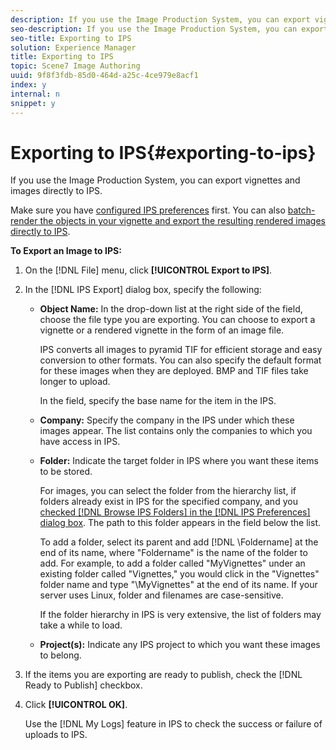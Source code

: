 ```yaml
---
description: If you use the Image Production System, you can export vignettes and images directly to IPS.
seo-description: If you use the Image Production System, you can export vignettes and images directly to IPS.
seo-title: Exporting to IPS
solution: Experience Manager
title: Exporting to IPS
topic: Scene7 Image Authoring
uuid: 9f8f3fdb-85d0-464d-a25c-4ce979e8acf1
index: y
internal: n
snippet: y
---
```


# Exporting to IPS{#exporting-to-ips}

If you use the Image Production System, you can export vignettes and images directly to IPS.

 Make sure you have [configured IPS preferences](../c-vat-img-auth-opt/t-vat-config-ips-settings.md#task-a58a6c7d64a3442c9c7e4f62ef99f9a8) first. You can also [batch-render the objects in your vignette and export the resulting rendered images directly to IPS](../c-vat-rend-pg/c-vat-rend-obj/t-vat-batch-rend-ips.md#task-f89e8d1a7bc54694b14173505641a0df).

**To Export an Image to IPS:** 

1. On the [!DNL File] menu, click **[!UICONTROL Export to IPS]**.
1. In the [!DNL IPS Export] dialog box, specify the following:

    * **Object Name:** In the drop-down list at the right side of the field, choose the file type you are exporting. You can choose to export a vignette or a rendered vignette in the form of an image file.

      IPS converts all images to pyramid TIF for efficient storage and easy conversion to other formats. You can also specify the default format for these images when they are deployed. BMP and TIF files take longer to upload.

      In the field, specify the base name for the item in the IPS. 
    
    * **Company:** Specify the company in the IPS under which these images appear. The list contains only the companies to which you have access in IPS. 
    * **Folder:** Indicate the target folder in IPS where you want these items to be stored.

      For images, you can select the folder from the hierarchy list, if folders already exist in IPS for the specified company, and you [checked [!DNL Browse IPS Folders] in the [!DNL IPS Preferences] dialog box](../c-vat-img-auth-opt/t-vat-config-ips-settings.md#task-a58a6c7d64a3442c9c7e4f62ef99f9a8). The path to this folder appears in the field below the list.

      To add a folder, select its parent and add [!DNL \Foldername] at the end of its name, where "Foldername" is the name of the folder to add. For example, to add a folder called "MyVignettes" under an existing folder called "Vignettes," you would click in the "Vignettes" folder name and type "\MyVignettes" at the end of its name. If your server uses Linux, folder and filenames are case-sensitive.

      If the folder hierarchy in IPS is very extensive, the list of folders may take a while to load. 
    
    * **Project(s):** Indicate any IPS project to which you want these images to belong.

1. If the items you are exporting are ready to publish, check the [!DNL Ready to Publish] checkbox.
1. Click **[!UICONTROL OK]**.

   Use the [!DNL My Logs] feature in IPS to check the success or failure of uploads to IPS. 

